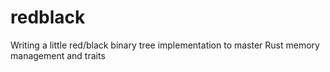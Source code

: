 # redblack
Writing a little red/black binary tree implementation to master Rust memory management and traits
